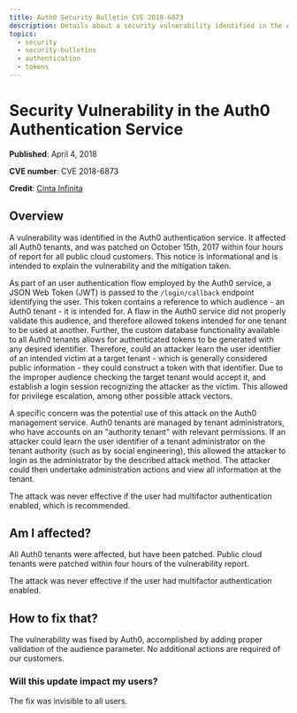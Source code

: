 ```yaml
---
title: Auth0 Security Bulletin CVE 2018-6873
description: Details about a security vulnerability identified in the Auth0 authentication service
topics:
  - security
  - security-bulletins
  - authentication
  - tokens
---
```

# Security Vulnerability in the Auth0 Authentication Service

**Published**: April 4, 2018

**CVE number**: CVE 2018-6873

**Credit**: [Cinta Infinita](http://www.cintainfinita.com/)

## Overview

A vulnerability was identified in the Auth0 authentication service. It affected all Auth0 tenants, and was patched on October 15th, 2017 within four hours of report for all public cloud customers. This notice is informational and is intended to explain the vulnerability and the mitigation taken.

As part of an user authentication flow employed by the Auth0 service, a JSON Web Token (JWT) is passed to the `/login/callback` endpoint identifying the user. This token contains a reference to which audience - an Auth0 tenant - it is intended for. A flaw in the Auth0 service did not properly validate this audience, and therefore allowed tokens intended for one tenant to be used at another. Further, the custom database functionality available to all Auth0 tenants allows for authenticated tokens to be generated with any desired identifier. Therefore, could an attacker learn the user identifier of an intended victim at a target tenant - which is generally considered public information - they could construct a token with that identifier. Due to the improper audience checking the target tenant would accept it, and establish a login session recognizing the attacker as the victim. This allowed for privilege escalation, among other possible attack vectors. 

A specific concern was the potential use of this attack on the Auth0 management service. Auth0 tenants are managed by tenant administrators, who have accounts on an "authority tenant" with relevant permissions. If an attacker could learn the user identifier of a tenant administrator on the tenant authority (such as by social engineering), this allowed the attacker to login as the administrator by the described attack method. The attacker could then undertake administration actions and view all information at the tenant.

The attack was never effective if the user had multifactor authentication enabled, which is recommended.

## Am I affected?

All Auth0 tenants were affected, but have been patched. Public cloud tenants were patched within four hours of the vulnerability report.

The attack was never effective if the user had multifactor authentication enabled.

## How to fix that?

The vulnerability was fixed by Auth0, accomplished by adding proper validation of the audience parameter. No additional actions are required of our customers.

### Will this update impact my users?

The fix was invisible to all users.
